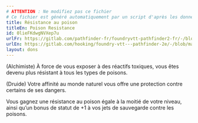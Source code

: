 ```yaml
---
# ATTENTION : Ne modifiez pas ce fichier
# Ce fichier est généré automatiquement par un script d'après les données du module Foundry VTT officiel et de sa traduction
title: Résistance au poison
titleEn: Poison Resistance
id: 0lieFKdwgNVXep7u
urlFr: https://gitlab.com/pathfinder-fr/foundryvtt-pathfinder2-fr/-/blob/master/data/feats/0lieFKdwgNVXep7u.htm
urlEn: https://gitlab.com/hooking/foundry-vtt---pathfinder-2e/-/blob/master/packs/data/feats.db/poison-resistance.json
layout: dons
---
```

(Alchimiste) À force de vous exposer à des réactifs toxiques, vous êtes devenu plus résistant à tous les types de poisons.

(Druide) Votre affinité au monde naturel vous offre une protection contre certains de ses dangers.

Vous gagnez une résistance au poison égale à la moitié de votre niveau, ainsi qu’un bonus de statut de +1 à vos jets de sauvegarde contre les poisons.
